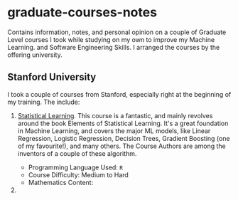 # graduate-courses-notes
Contains information, notes, and personal opinion on a couple of Graduate Level courses I took while studying on my own to improve my Machine Learning. and Software Engineering Skills.
I arranged the courses by the offering university.
## Stanford University
I took a couple of courses from Stanford, especially right at the beginning of my training. The include:
1. [Statistical Learning](https://lagunita.stanford.edu/courses/HumanitiesScience/StatLearning/Winter2014/courseware/d9820868fd3642f19ee45e273e3dfafa/).
This course is a fantastic, and mainly revolves around the book Elements of Statistical Learning. It's a great foundation in Machine Learning, and covers the major ML models, like Linear Regression, Logistic Regression, Decision Trees, Gradient Boosting (one of my favourite!), and many others. The Course Authors are among the inventors of a couple of these algorithm.
	- Programming Language Used: `R`
	- Course Difficulty: Medium to Hard
	- Mathematics Content: 

2.
